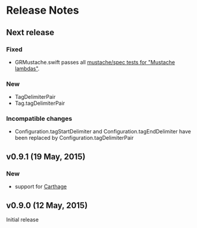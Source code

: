 Release Notes
=============


## Next release

### Fixed

- GRMustache.swift passes all [mustache/spec tests for "Mustache lambdas"](https://github.com/mustache/spec/blob/v1.1.2/specs/%7Elambdas.yml).

### New

- TagDelimiterPair
- Tag.tagDelimiterPair

### Incompatible changes

- Configuration.tagStartDelimiter and Configuration.tagEndDelimiter have been replaced by Configuration.tagDelimiterPair


## v0.9.1 (19 May, 2015)

### New

- support for [Carthage](https://github.com/Carthage/Carthage)


## v0.9.0 (12 May, 2015)

Initial release
